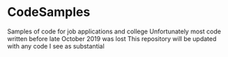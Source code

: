 # CodeSamples
Samples of code for job applications and college
Unfortunately most code written before late October 2019 was lost
This repository will be updated with any code I see as substantial

